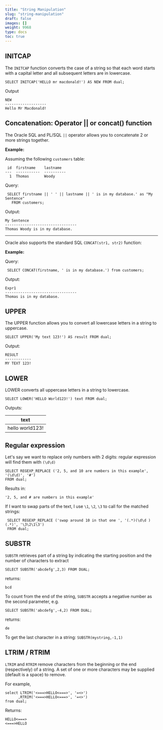```yaml
---
title: "String Manipulation"
slug: "string-manipulation"
draft: false
images: []
weight: 9968
type: docs
toc: true
---
```


## INITCAP
The `INITCAP` function converts the case of a string so that each word starts with a capital letter and all subsequent letters are in lowercase.

    SELECT INITCAP('HELLO mr macdonald!') AS NEW FROM dual;

Output

    NEW
    -------------------
    Hello Mr Macdonald!

## Concatenation: Operator || or concat() function
The Oracle SQL and PL/SQL `||` operator allows you to concatenate 2 or more strings together.

**Example:**

Assuming the following `customers` table:

     id  firstname    lastname
    ---  -----------  ----------
      1  Thomas       Woody

Query:

     SELECT firstname || ' ' || lastname || ' is in my database.' as "My Sentence" 
       FROM customers;

Output:

    My Sentence
    ---------------------------------
    Thomas Woody is in my database.

---
Oracle also supports the standard SQL `CONCAT(str1, str2)` function:

**Example:**

Query:

     SELECT CONCAT(firstname, ' is in my database.') from customers;

Output:

    Expr1
    ---------------------------------
    Thomas is in my database.


## UPPER
The UPPER function allows you to convert all lowercase letters in a string to uppercase.
   
    SELECT UPPER('My text 123!') AS result FROM dual;

Output:

    RESULT    
    ------------
    MY TEXT 123!


## LOWER
LOWER converts all uppercase letters in a string to lowercase.

    SELECT LOWER('HELLO World123!') text FROM dual;

Outputs:

|text|
|------|
|hello world123!|

## Regular expression
Let's say we want to replace only numbers with 2 digits: regular expression will find them with `(\d\d)`

    SELECT REGEXP_REPLACE ('2, 5, and 10 are numbers in this example', '(\d\d)', '#')
    FROM dual;

Results in: 

    '2, 5, and # are numbers in this example'

If I want to swap parts of the text, I use `\1`, `\2`, `\3` to call for the matched strings:

     SELECT REGEXP_REPLACE ('swap around 10 in that one ', '(.*)(\d\d )(.*)', '\3\2\1\3')
     FROM dual;


## SUBSTR
`SUBSTR` retrieves part of a string by indicating the starting position and the number of characters to extract

    SELECT SUBSTR('abcdefg',2,3) FROM DUAL;

returns:

    bcd

To count from the end of the string, `SUBSTR` accepts a negative number as the second parameter, e.g.

    SELECT SUBSTR('abcdefg',-4,2) FROM DUAL;

returns:

    de

To get the last character in a string: `SUBSTR(mystring,-1,1)`

## LTRIM / RTRIM
`LTRIM` and `RTRIM` remove characters from the beginning or the end (respectively) of a string. A set of one or more characters may be supplied (default is a space) to remove.

For example,

    select LTRIM('<===>HELLO<===>', '=<>')
          ,RTRIM('<===>HELLO<===>', '=<>')
    from dual;

Returns:

    HELLO<===>
    <===>HELLO


